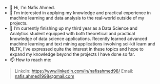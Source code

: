 - 👋 Hi, I’m Nafis Ahmed.
- 👀 I’m interested in applying my knowledge and practical experience in machine learning and data analysis to the real-world outside of my projects.
- 🌱 I’m currently finishing up my third year as a Data Science and Analytics student equipped with both theoretical and practical knowledge of data science applications. Recently   learned advanced machine learning and text mining applications involving sci-kit learn and NLTK, I've expressed quite the interest in these topics and hope to expand my knowledge beyond the projects I have done so far.
- 📫 How to reach me: 
>Linkdin: https://www.linkedin.com/in/nafisahmed98/
>Email: nafis.ahmed1998@gmail.com

<!---
Nafis-Ahmed98/Nafis-Ahmed98 is a ✨ special ✨ repository because its `README.md` (this file) appears on your GitHub profile.
You can click the Preview link to take a look at your changes.
--->
